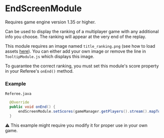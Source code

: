# EndScreenModule

Requires game engine version 1.35 or higher.

Can be used to display the ranking of a multiplayer game with any additional info you choose. The ranking will appear at the very end of the replay.

This module requires an image named `title_ranking.png` (see how to load assets [here](core-concepts/core-4-configuration.md#loading-assets)). You can either add your own image or remove the line in `TooltipModule.js` which displays this image.

To guarantee the correct ranking, you must set this module's score property in your Referee's `onEnd()` method.

### Example
`Referee.java`
```java
  @Override
  public void onEnd() {
      endScreenModule.setScores(gameManager.getPlayers().stream().mapToInt(p -> p.getScore()).toArray());
  }
```

⚠ This example might require you modify it for proper use in your own game.